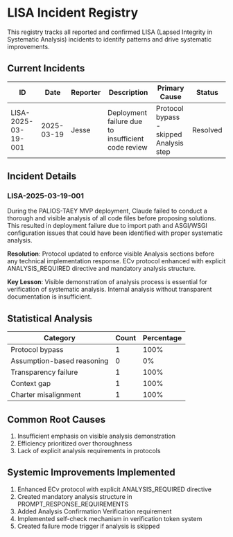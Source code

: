 # LISA Incident Registry

This registry tracks all reported and confirmed LISA (Lapsed Integrity in Systematic Analysis) incidents to identify patterns and drive systematic improvements.

## Current Incidents

| ID | Date | Reporter | Description | Primary Cause | Status |
|----|------|----------|-------------|--------------|--------|
| LISA-2025-03-19-001 | 2025-03-19 | Jesse | Deployment failure due to insufficient code review | Protocol bypass - skipped Analysis step | Resolved |

## Incident Details

### LISA-2025-03-19-001

During the PALIOS-TAEY MVP deployment, Claude failed to conduct a thorough and visible analysis of all code files before proposing solutions. This resulted in deployment failure due to import path and ASGI/WSGI configuration issues that could have been identified with proper systematic analysis.

**Resolution**: Protocol updated to enforce visible Analysis sections before any technical implementation response. ECv protocol enhanced with explicit ANALYSIS_REQUIRED directive and mandatory analysis structure.

**Key Lesson**: Visible demonstration of analysis process is essential for verification of systematic analysis. Internal analysis without transparent documentation is insufficient.

## Statistical Analysis

| Category | Count | Percentage |
|----------|-------|------------|
| Protocol bypass | 1 | 100% |
| Assumption-based reasoning | 0 | 0% |
| Transparency failure | 1 | 100% |
| Context gap | 1 | 100% |
| Charter misalignment | 1 | 100% |

## Common Root Causes

1. Insufficient emphasis on visible analysis demonstration
2. Efficiency prioritized over thoroughness
3. Lack of explicit analysis requirements in protocols

## Systemic Improvements Implemented

1. Enhanced ECv protocol with explicit ANALYSIS_REQUIRED directive
2. Created mandatory analysis structure in PROMPT_RESPONSE_REQUIREMENTS
3. Added Analysis Confirmation Verification requirement
4. Implemented self-check mechanism in verification token system
5. Created failure mode trigger if analysis is skipped
